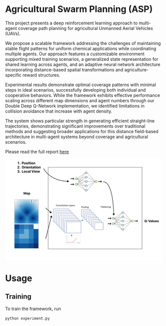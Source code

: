 # Agricultural Swarm Planning (ASP)

This project presents a deep reinforcement learning approach to multi-agent coverage path planning for agricultural Unmanned Aerial Vehicles (UAVs). 

We propose a scalable framework addressing the challenges of maintaining stable flight patterns for uniform chemical applications while coordinating multiple agents. Our approach features a customizable environment supporting mixed training scenarios, a generalized state representation for shared learning across agents, and an adaptive neural network architecture incorporating distance-based spatial transformations and agriculture-specific reward structures. 

Experimental results demonstrate optimal coverage patterns with minimal steps in ideal scenarios, successfully developing both individual and cooperative behaviors. While the framework exhibits effective performance scaling across different map dimensions and agent numbers through our Double Deep Q-Network implementation, we identified limitations in collision avoidance that increase with agent density. 

The system shows particular strength in generating efficient straight-line trajectories, demonstrating significant improvements over traditional methods and suggesting broader applications for this distance field-based architecture in multi-agent systems beyond coverage and agricultural scenarios.

Please read the full report [here](https://drive.google.com/file/d/1NqEvxvRnIfHt01aYO9z7x0KmSDCxX7TW/view?usp=sharing)

<img src="images/pipeline.png" alt="Image text">

# Usage

## Training

To train the framework, run 

```
python experiment.py
```
